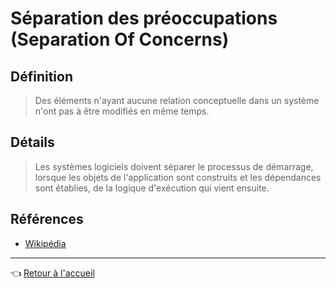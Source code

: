 # Séparation des préoccupations (Separation Of Concerns)

## Définition

> Des éléments n'ayant aucune relation conceptuelle dans un système n'ont pas à être modifiés en même temps.

## Détails

> Les systèmes logiciels doivent séparer le processus de démarrage, lorsque les objets de l'application sont construits et les dépendances sont établies, de la logique d'exécution qui vient ensuite.

## Références

* [Wikipédia](https://fr.wikipedia.org/wiki/S%C3%A9paration_des_pr%C3%A9occupations)

---
:point_left: [Retour à l'accueil](../README.md)
